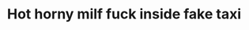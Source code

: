 ---
layout: post
title: Hot horny milf fuck inside fake taxi
duration: '06:39'
view: 189
rate: 2
video: 'https://flashservice.xvideos.com/embedframe/25906289'
category:
 - rough
 - curvy
 - busty
 - outdoor
 - cab
 - milf
tags: 
 - sucked
 - fucked
priority: 0.9
changefreq: daily
---